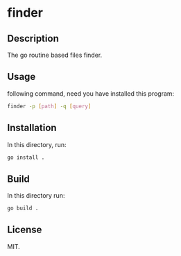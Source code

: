 # finder

## Description
The go routine based files finder.

## Usage
following command, need you have installed this program:
```sh
finder -p [path] -q [query]
```

## Installation
In this directory, run:
```sh
go install .
```

## Build
In this directory run:
```sh
go build .
```

## License
MIT.
